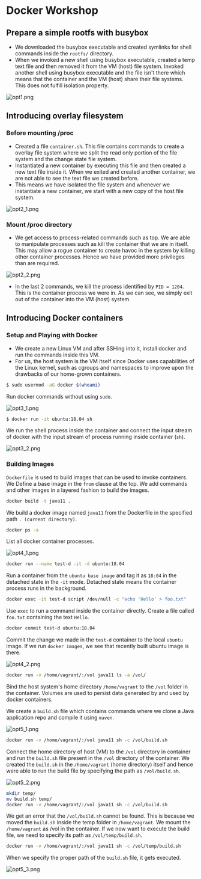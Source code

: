 # Docker Workshop

## Prepare a simple rootfs with busybox
* We downloaded the busybox executable and created symlinks for shell commands inside the `rootfs/` directory. 
* When we invoked a new shell using busybox executable, created a temp text file and then removed it from the VM (host) file system. Invoked another shell using busybox executable and the file isn't there which means that the container and the VM (host) share their file systems. This does not fulfill isolation property.

![opt1.png](images/opt1.png)

## Introducing overlay filesystem

### Before mounting /proc

* Created a file `container.sh`. This file contains commands to create a overlay file system where we split the read only portion of the file system and the change state file system. 
* Instantiated a new container by executing this file and then created a new text file inside it. When we exited and created another container, we are not able to see the text file we created before.
* This means we have isolated the file system and whenever we instantiate a new container, we start with a new copy of the host file system.

![opt2_1.png](images/opt2_1.png)

### Mount /proc directory

* We get access to process-related commands such as top. We are able to manipulate processes such as kill the container that we are in itself. This may allow a rogue container to create havoc in the system by killing other container processes. Hence we have provided more privileges than are required.

![opt2_2.png](images/opt2_2.png)

* In the last 2 commands, we kill the process identified by `PID = 1204`. This is the container process we were in. As we can see, we simply exit out of the container into the VM (host) system.

## Introducing Docker containers

### Setup and Playing with Docker
* We create a new Linux VM and after SSHing into it, install docker and run the commands inside this VM. 
* For us, the host system is the VM itself since Docker uses capabilities of the Linux kernel, such as cgroups and namespaces to improve upon the drawbacks of our home-grown containers.

```bash
$ sudo usermod -aG docker $(whoami)
```
Run docker commands without using `sudo`.

![opt3_1.png](images/opt3_1.png)

```bash
$ docker run -it ubuntu:18.04 sh
```
We run the shell process inside the container and connect the input stream of docker with the input stream of process running inside container (`sh`).

![opt3_2.png](images/opt3_2.png)

### Building Images
`Dockerfile` is used to build images that can be used to invoke containers. We Define a base image in the `from` clause at the top. We add commands and other images in a layered fashion to build the images.

```bash
docker build -t java11 .
```
We build a docker image named `java11` from the Dockerfile in the specified path `. (current directory)`.

```bash
docker ps -a 
```
List all docker container processes.

![opt4_1.png](images/opt4_1.png)

```bash
docker run --name test-d -it -d ubuntu:18.04
```
Run a container from the `ubuntu base image` and tag it as `18:04` in the detached state in the `-it` mode. Detached state means the container process runs in the background.

```bash
docker exec -it test-d script /dev/null -c "echo 'Hello' > foo.txt"
```
Use `exec` to run a command inside the container directly. Create a file called `foo.txt` containing the text `Hello`.

```bash
docker commit test-d ubuntu:18.04
```
Commit the change we made in the `test-d` container to the local `ubuntu` image. If we run `docker images`, we see that recently built ubuntu image is there.

![opt4_2.png](images/opt4_2.png)

```bash
docker run -v /home/vagrant/:/vol java11 ls -a /vol/
```
Bind the host system's home directory `/home/vagrant` to the `/vol` folder in the container. Volumes are used to persist data generated by and used by docker containers.

We create a `build.sh` file which contains commands where we clone a Java application repo and compile it using `maven`.

![opt5_1.png](images/opt5_1.png)

```bash
docker run -v /home/vagrant/:/vol java11 sh -c /vol/build.sh
```
Connect the home directory of host (VM) to the `/vol` directory in container and run the `build.sh` file present in the `/vol` directory of the container. We created the `build.sh` in the `/home/vagrant` (home directory) itself and hence were able to run the build file by specifying the path as `/vol/build.sh`.

![opt5_2.png](images/opt5_2.png)

```bash
mkdir temp/
mv build.sh temp/
docker run -v /home/vagrant/:/vol java11 sh -c /vol/build.sh
```
We get an error that the `/vol/build.sh` cannot be found. This is because we moved the `build.sh` inside the temp folder in `/home/vagrant`. We mount the `/home/vagrant` as /vol in the container. If we now want to execute the build file, we need to specify its path as `/vol/temp/build.sh`.

```bash
docker run -v /home/vagrant/:/vol java11 sh -c /vol/temp/build.sh
```
When we specify the proper path of the `build.sh` file, it gets executed.

![opt5_3.png](images/opt5_3.png)
